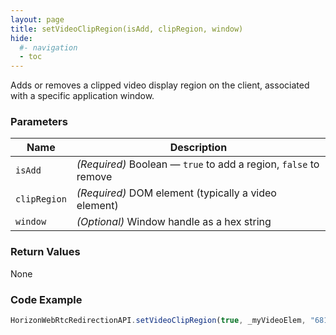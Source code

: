 ```yaml
---
layout: page
title: setVideoClipRegion(isAdd, clipRegion, window)
hide:
  #- navigation
  - toc
---
```


Adds or removes a clipped video display region on the client, associated with a specific application window.

### Parameters

| Name         | Description |
|--------------|-------------|
| `isAdd`      | *(Required)* Boolean — `true` to add a region, `false` to remove |
| `clipRegion` | *(Required)* DOM element (typically a video element) |
| `window`     | *(Optional)* Window handle as a hex string |

### Return Values
None

### Code Example
```js
HorizonWebRtcRedirectionAPI.setVideoClipRegion(true, _myVideoElem, "6810070000000000");
```


